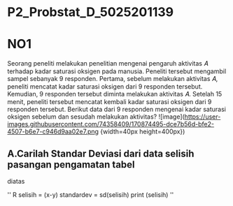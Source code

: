 # P2_Probstat_D_5025201139
# NO1
Seorang peneliti melakukan penelitian mengenai pengaruh aktivitas 𝐴 terhadap kadar saturasi oksigen pada manusia. Peneliti tersebut mengambil sampel sebanyak 9 responden. Pertama, sebelum melakukan aktivitas 𝐴, peneliti mencatat kadar saturasi oksigen dari 9 responden tersebut. Kemudian, 9 responden tersebut diminta melakukan aktivitas 𝐴. Setelah 15 menit, peneliti tersebut mencatat kembali kadar saturasi oksigen dari 9 responden tersebut. Berikut data dari 9 responden mengenai kadar saturasi oksigen sebelum dan sesudah melakukan aktivitas?
![image](https://user-images.githubusercontent.com/74358409/170874495-dce7b56d-bfe2-4507-b6e7-c946d9aa02e7.png {width=40px height=400px}) 


## A.Carilah Standar Deviasi dari data selisih pasangan pengamatan tabel
diatas

'' R 
selisih = (x-y)
standardev = sd(selisih)
print (selisih)
''
